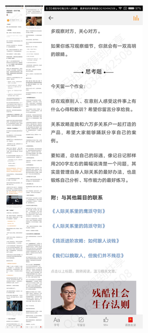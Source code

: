 ![](../../images/2017年06月/GX0617鹰派领导｜盯好下属，远离怨念.jpg)
![](../../images/2017年06月/GX0617鹰派领导｜盯好下属，远离怨念2.jpg)
![](../../images/2017年06月/GX0617鹰派领导｜盯好下属，远离怨念3.jpg)
